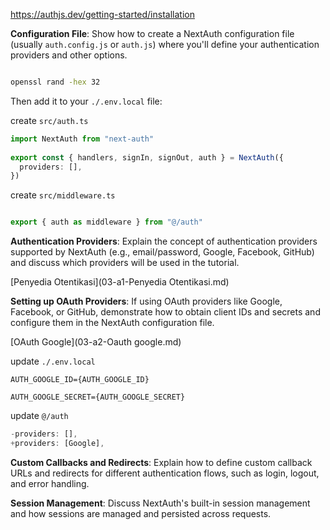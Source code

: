 <https://authjs.dev/getting-started/installation>


**Configuration File**: Show how to create a NextAuth configuration file (usually `auth.config.js` or `auth.js`) where you'll define your authentication providers and other options.

```sh

openssl rand -hex 32

```

Then add it to your `./.env.local` file:

create `src/auth.ts`

```ts
import NextAuth from "next-auth"
 
export const { handlers, signIn, signOut, auth } = NextAuth({
  providers: [],
})
```

create `src/middleware.ts`

```ts

export { auth as middleware } from "@/auth"

```

**Authentication Providers**: Explain the concept of authentication providers supported by NextAuth (e.g., email/password, Google, Facebook, GitHub) and discuss which providers will be used in the tutorial.

[Penyedia Otentikasi](03-a1-Penyedia Otentikasi.md)

**Setting up OAuth Providers**: If using OAuth providers like Google, Facebook, or GitHub, demonstrate how to obtain client IDs and secrets and configure them in the NextAuth configuration file.

[OAuth Google](03-a2-Oauth google.md)

update `./.env.local`

```.env
AUTH_GOOGLE_ID={AUTH_GOOGLE_ID}

AUTH_GOOGLE_SECRET={AUTH_GOOGLE_SECRET}
```

update `@/auth`

```ts
-providers: [],
+providers: [Google],
```

**Custom Callbacks and Redirects**: Explain how to define custom callback URLs and redirects for different authentication flows, such as login, logout, and error handling.

**Session Management**: Discuss NextAuth's built-in session management and how sessions are managed and persisted across requests.

